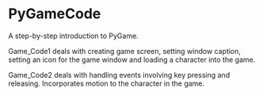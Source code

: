 # PyGameCode
A step-by-step introduction to PyGame.
<p>Game_Code1 deals with creating game screen, setting window caption, setting an icon for the game window and loading a character into the game.</p>
<p>Game_Code2 deals with handling events involving key pressing and releasing. Incorporates motion to the character in the game.</p>
